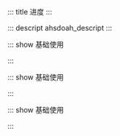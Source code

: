 ::: title 进度
:::

::: descript ahsdoah_descript
:::

::: show 基础使用

<template>
	<iu-carousel :labels="labels">
    <iu-carousel-item :label="1">
      <div style="background-color: pink;height: 100%">1</div>
    </iu-carousel-item>
    <iu-carousel-item :label="2">
      <div style="background-color: lime;height: 100%">2</div>
    </iu-carousel-item>
    <iu-carousel-item :label="3">
      <div style="background-color: cyan;height: 100%">3</div>
    </iu-carousel-item>
  </iu-carousel>
</template>

<style>
  .carousel-md {
    border: 1px solid black;
    background-color: lime;
  }
</style>

<script>
import { ref } from 'vue'

export default {
  setup() {

    let labels = ref([1, 2, 3]);

    return {
      labels,
    }
  }
}
</script>

:::

::: show 基础使用

<template>
	<iu-carousel :labels="labels_1">
    <iu-carousel-item :label="1">
      <div style="background-color: pink;height: 100%">1</div>
    </iu-carousel-item>
    <iu-carousel-item :label="2">
      <div style="background-color: lime;height: 100%">2</div>
    </iu-carousel-item>
  </iu-carousel>
</template>

<style>
  .carousel-md {
    border: 1px solid black;
    background-color: lime;
  }
</style>

<script>
import { ref } from 'vue'

export default {
  setup() {

    let labels_1 = ref([1, 2]);

    return {
      labels_1,
    }
  }
}
</script>

:::

::: show 基础使用

<template>
	<iu-carousel :labels="labels_2">
    <iu-carousel-item :label="1">
      <div style="background-color: pink;height: 100%">1</div>
    </iu-carousel-item>
  </iu-carousel>
</template>

<style>
  .carousel-md {
    border: 1px solid black;
    background-color: lime;
  }
</style>

<script>
import { ref } from 'vue'

export default {
  setup() {

    let labels_2 = ref([1]);

    return {
      labels_2,
    }
  }
}
</script>

:::